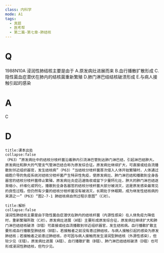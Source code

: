 ```yaml
---
class: 内科学
mode: A1
tags:
  - 真题
  - 医考帮
  - 第二篇-第七章-肺结核
---
```


# Q
1988N10A 浸润性肺结核主要是由于
A.原发病灶进展而来
B.血行播散扩散形成
C.隐性菌血症潜伏在肺内的结核菌重新繁殖
D.肺门淋巴结结核破溃形成
E.与病人接触引起的感染

# A
C
# D
```ad-note
title:课本出处
collapse:false
（P63）“原发病灶中的结核分枝杆菌沿着肺内引流淋巴管到达肺门淋巴结，引起淋巴结肿大。原发病灶和肿大的气管支气管淋巴结合称为原发综合征。原发病灶继续扩大，可直接或经血流播散到邻近组织器官，发生结核病”（P63）“当结核分枝杆菌首次侵入人体开始繁殖时，人体通过细胞介导的免疫系统对结核分枝杆菌产生特异性免疫，使原发病灶、肺门淋巴结和播散到全身各器官的结核分枝杆菌停止繁殖，原发病灶炎症迅速吸收或留下少量钙化灶，肿大的肺门淋巴结逐渐缩小、纤维化或钙化，播散到全身各器官的结核分枝杆菌大部分被消灭，这是原发感染最常见的良性过程。但仍然有少量的结核分枝杆菌没有被消灭，长期处于休眠期，成为继发性结核病的来源之一”（P63）“图2-7-1 肺结核病自然过程示意图”（C对）。
```

```ad-summary
title:解析
collapse:false
浸润性肺结核主要是由于隐性菌血症潜伏在肺内的结核杆菌（内源性感染）在人体免疫力降低时，重新繁殖所致（C对）。原发病灶进展（A错）主要形成原发综合征，原发病灶继续扩大和肺门淋巴结结核破溃（D错）可直接或经血流播散到邻近组织器官，发生结核病。血行播散扩散主要形成血行播散型肺结核（B错）。若接触者之前没有患过肺结核，与病人接触引起的感染为原发肺结核；若接触者之前患过肺结核，亦可因与病人接触而发生浸润型肺结核（外源性感染），但较少见（E错）。原发病灶进展（A错）、血行播散扩散（B错）、肺门淋巴结结核破溃（D错）也可形成浸润性肺结核，但均少见。
```

